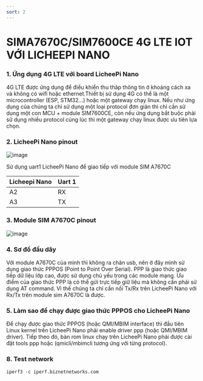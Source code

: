 ```yaml
---
sort: 2
---
```


# SIMA7670C/SIM7600CE 4G LTE IOT VỚI LICHEEPI NANO

### 1. Ứng dụng 4G LTE với board LicheePi Nano

4G LTE được ứng dụng để điều khiển thu thâp thông tin ở khoảng cách xa và không có wifi
hoặc ethernet.Thiết bị sử dụng 4G có thể là một microcontroller (ESP, STM32...) hoặc một
gateway chạy linux. Nếu như ứng dụng của chúng ta chỉ sử dụng một loại protocol đơn giản
thì chỉ cần sử dụng một con MCU + module SIM7600CE, còn nếu ứng dụng bắt buộc phải sữ dụng
nhiều protocol cùng lúc thì một gateway chạy linux được ưu tiên lựa chọn.

### 2. LicheePi Nano pinout

![image](https://user-images.githubusercontent.com/86546911/176376622-2e869c43-8eb7-49d3-8511-4aeacdd89cd7.png)


Sử dụng uart1 LicheePi Nano để giao tiếp với module SIM A7670C

| Licheepi Nano | Uart 1   |
| ------------- | -------- |
|      A2       |   RX     |
|      A3       |   TX     |



### 3. Module SIM A7670C pinout

![image](https://user-images.githubusercontent.com/86546911/176383066-5a393fcc-4607-436a-b09d-c9017f4b2302.png)

### 4. Sơ đồ đấu dây

Với module A7670C của mình thì không ra chân usb, nên ở đây mình sử dụng giao thức PPPOS (Point to Point Over Serial).
PPP là giao thức giao tiếp dữ liệu lớp cao, được sử dụng chủ yếu trong các module mạng. Ưu điểm của giao thức PPP là
có thể gửi trực tiếp giữ liệu mà không cần phải sử dụng AT command. Vì thế chúng ta chỉ cần nối Tx/Rx trên LicheePi Nano
với Rx/Tx trên module sim A7670C là được.

### 5. Làm sao để chạy được giao thức PPPOS cho LicheePi Nano

Để chạy được giao thức PPPOS (hoặc QMI/MBIM interface) thì đầu tiên Linux kernel trên LicheePi Nano phải enable driver
ppp (hoặc QMI/MBIM driver). Tiếp theo đó, bản rom linux chạy trên LicheePi Nano phải được cài đặt tools ppp hoặc
(qmicli/mbimcli tương ứng với từng protocol).



### 8. Test network

```shell
iperf3 -c iperf.biznetnetworks.com
```


